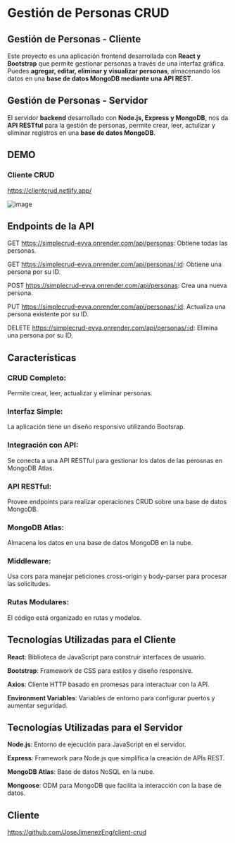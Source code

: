 # Gestión de Personas CRUD
## Gestión de Personas - Cliente
Este proyecto es una aplicación frontend desarrollada con **React y Bootstrap** que permite gestionar personas a través de una interfaz gráfica. Puedes **agregar, editar, eliminar y visualizar personas**, almacenando los datos en una **base de datos MongoDB mediante una API REST**.
## Gestión de Personas - Servidor
El servidor **backend** desarrollado con **Node.js, Express y MongoDB**, nos da **API RESTful** para la gestión de personas, permite crear, leer, actulizar y eliminar registros en una **base de datos MongoDB**.
## DEMO 
### Cliente CRUD
https://clientcrud.netlify.app/

![image](https://github.com/user-attachments/assets/a03b8996-5404-41ef-b85b-52e210e48903)


## Endpoints de la API
GET https://simplecrud-evva.onrender.com/api/personas: Obtiene todas las personas.

GET https://simplecrud-evva.onrender.com/api/personas/:id: Obtiene una persona por su ID.

POST https://simplecrud-evva.onrender.com/api/personas: Crea una nueva persona.

PUT https://simplecrud-evva.onrender.com/api/personas/:id: Actualiza una persona existente por su ID.

DELETE https://simplecrud-evva.onrender.com/api/personas/:id: Elimina una persona por su ID.


## Características
### CRUD Completo: 
Permite crear, leer, actualizar y eliminar personas.
### Interfaz Simple: 
La aplicación tiene un diseño responsivo utilizando Bootsrap.
### Integración con API: 
Se conecta a una API RESTful para gestionar los datos de las perosnas en MongoDB Atlas.
### API RESTful: 
Provee endpoints para realizar operaciones CRUD sobre una base de datos MongoDB.
### MongoDB Atlas: 
Almacena los datos en una base de datos MongoDB en la nube.
### Middleware: 
Usa cors para manejar peticiones cross-origin y body-parser para procesar las solicitudes.
### Rutas Modulares: 
El código está organizado en rutas y modelos.

## Tecnologías Utilizadas para el Cliente
**React**: 
Biblioteca de JavaScript para construir interfaces de usuario.

**Bootstrap**: 
Framework de CSS para estilos y diseño responsive.

**Axios**: 
Cliente HTTP basado en promesas para interactuar con la API.

**Environment Variables**: 
Variables de entorno para configurar puertos y aumentar seguridad.

## Tecnologías Utilizadas para el Servidor
**Node.js**: 
Entorno de ejecución para JavaScript en el servidor.

**Express**: 
Framework para Node.js que simplifica la creación de APIs REST.

**MongoDB Atlas**: 
Base de datos NoSQL en la nube.

**Mongoose**: 
ODM para MongoDB que facilita la interacción con la base de datos.

## Cliente
https://github.com/JoseJimenezEng/client-crud
